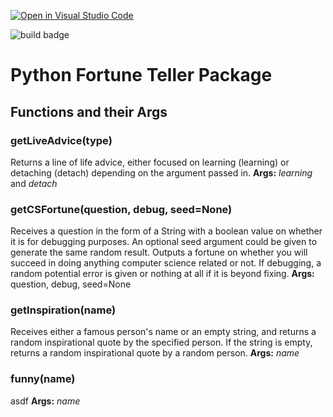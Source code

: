 [![Open in Visual Studio Code](https://classroom.github.com/assets/open-in-vscode-c66648af7eb3fe8bc4f294546bfd86ef473780cde1dea487d3c4ff354943c9ae.svg)](https://classroom.github.com/online_ide?assignment_repo_id=9088627&assignment_repo_type=AssignmentRepo)

![build badge](https://github.com/software-students-fall2022/python-package-exercise-project-3-team-16/actions/workflows/build.yaml/badge.svg)

# Python Fortune Teller Package

## Functions and their Args
### getLiveAdvice(type)
Returns a line of life advice, either focused on learning (learning) or detaching (detach) depending on the argument passed in.
**Args:**
_learning_ and _detach_
### getCSFortune(question, debug, seed=None)
Receives a question in the form of a String with a boolean value on whether it is for
debugging purposes. An optional seed argument could be given to generate the same
random result. Outputs a fortune on whether you will succeed in doing anything computer
science related or not. If debugging, a random potential error is given or nothing at
all if it is beyond fixing.
**Args:**
question, debug, seed=None
### getInspiration(name)
Receives either a famous person's name or an empty string, and returns a random inspirational quote by the specified 
person. If the string is empty, returns a random inspirational quote by a random person.
**Args:**
_name_
### funny(name)
asdf
**Args:**
_name_
